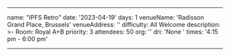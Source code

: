 ---

name: "IPFS Retro"
date: '2023-04-19'
days: 1
venueName: 'Radisson Grand Place, Brussels'
venueAddress: ''
difficulty: All Welcome
description: >-
  Room: Royal A+B
priority: 3
attendees: 50
org: ''
dri: 'None '
times: '4:15 pm - 6:00 pm'



---